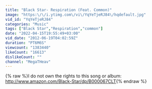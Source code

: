 ```yaml
---
title: "Black Star- Respiration (Feat. Common)"
image: "https:\/\/i.ytimg.com\/vi\/YqYeTjeRJ84\/hqdefault.jpg"
vid_id: "YqYeTjeRJ84"
categories: "Music"
tags: ["Black Star","Respiration","common"]
date: "2022-04-15T19:55:49+03:00"
vid_date: "2012-06-19T04:02:59Z"
duration: "PT6M6S"
viewcount: "1383440"
likeCount: "16613"
dislikeCount: ""
channel: "MegaTHeav"
---
```

{% raw %}I do not own the rights to this song or album:<br /><a rel="nofollow" target="blank" href="http://www.amazon.com/Black-Star/dp/B000067CLT">http://www.amazon.com/Black-Star/dp/B000067CLT</a>{% endraw %}
